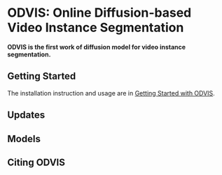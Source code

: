 # ODVIS: Online Diffusion-based Video Instance Segmentation

**ODVIS is the first work of diffusion model for video instance segmentation.**

## Getting Started
The installation instruction and usage are in [Getting Started with ODVIS](https://github.com/kuantuna/odvis/blob/main/GETTING_STARTED.md).

## Updates

## Models

## Citing ODVIS
